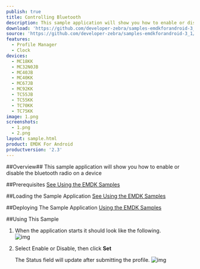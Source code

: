 ```yaml
---
publish: true
title: Controlling Bluetooth
description: This sample application will show you how to enable or disable the bluetooth radio on a device.
download: 'https://github.com/developer-zebra/samples-emdkforandroid-3_1/archive/ProfileWirelessMgrSample1.zip'
source: 'https://github.com/developer-zebra/samples-emdkforandroid-3_1/tree/ProfileWirelessMgrSample1'
features:
  - Profile Manager
  - Clock
devices:
  - MC18KK
  - MC32N0JB
  - MC40JB
  - MC40KK
  - MC67JB
  - MC92KK
  - TC55JB
  - TC55KK
  - TC70KK
  - TC75KK
image: 1.png
screenshots:
  - 1.png
  - 2.png
layout: sample.html
product: EMDK For Android
productversion: '2.3'
---
```


##Overview##
This sample application will show you how to enable or disable the bluetooth radio on a device

##Prerequisites
[See Using the EMDK Samples](../../guide/sample/emdksamples)

##Loading the Sample Application
[See Using the EMDK Samples](../../guide/sample/emdksamples)

##Deploying The Sample Application
[Using the EMDK Samples](../../guide/sample/emdksamples)

##Using This Sample
1. When the application starts it should look like the following.  
	![img](../../images/samples/wireless1.png)  
2. Select Enable or Disable, then click **Set**
	
	The Status field will update after submitting the profile.
	![img](../../images/samples/wireless2.png)  	


















